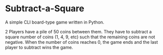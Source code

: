 # Subtract-a-Square
A simple CLI board-type game written in Python.

 2 Players have a pile of 50 coins between them.
 They have to subtract a square number of coins (1, 4, 9, etc) such that the remaining coins are not negative. 
 When the number of coins reaches 0, the game ends and the last player to subtract wins the game.
